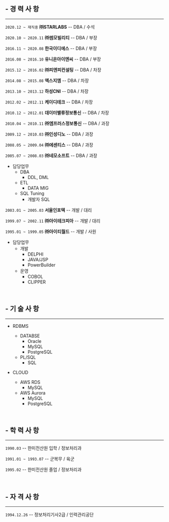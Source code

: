 ## - 경 력 사 항
- - -

`2020.12 ~ 재직중`      **㈜STARLABS**              -- DBA / 수석

`2020.10 ~ 2020.11`     **㈜썸모빌리티**            -- DBA / 부장

`2016.11 ~ 2020.08`     **한국이디에스**            -- DBA / 부장

`2016.08 ~ 2016.10`     **유니온아이엔씨**          -- DBA / 부장

`2015.12 ~ 2016.02`     **㈜피엔피컨설팅**          -- DBA / 차장

`2014.08 ~ 2015.08`     **엑스지엠**                -- DBA / 차장

`2013.10 ~ 2013.12`     **하성CNI**                 -- DBA / 차장

`2012.02 ~ 2012.11`     **케이디테크**              -- DBA / 차장

`2010.12 ~ 2012.01`     **데이터밸류정보통신**      -- DBA / 차장

`2010.04 ~ 2010.11`     **㈜엠프러스정보통신**      -- DBA / 과장

`2009.12 ~ 2010.03`     **㈜인성디노**              -- DBA / 과장

`2008.05 ~ 2009.04`     **㈜에센티스**              -- DBA / 과장

`2005.07 ~ 2008.03`     **㈜네모소프트**            -- DBA / 과장

* 담당업무
  - DBA
    + DDL, DML
  - ETL
    + DATA MIG
  - SQL Tuning
    + 개발자 SQL

`2003.01 ~ 2005.03`     **서울인포텍**              -- 개발 / 대리

`1999.07 ~ 2002.11`     **㈜아이테크피아**          -- 개발 / 대리

`1995.01 ~ 1999.05`     **㈜아이티월드**            -- 개발 / 사원

* 담당업무
  - 개발
    + DELPHI
    + JAVA/JSP
    + PowerBuilder
  - 운영
    + COBOL
    + CLIPPER

<br>

## - 기 술 사 항
- - -

* RDBMS
  - DATABSE
    + Oracle
    + MySQL
    + PostgreSQL
  - PL/SQL
    + SQL

* CLOUD
  - AWS RDS
    + MySQL
  - AWS Aurora
    + MySQL
    + PostgreSQL

<br>

## - 학 력 사 항
- - -

`1990.03`               -- 한미전산원 입학 / 정보처리과

`1991.01 ~ 1993.07`     -- 군복무 / 육군

`1995.02`               -- 한미전산원 졸업 / 정보처리과

<br>

## - 자 격 사 항
- - -

`1994.12.26`            -- 정보처리기사2급 / 인력관리공단

